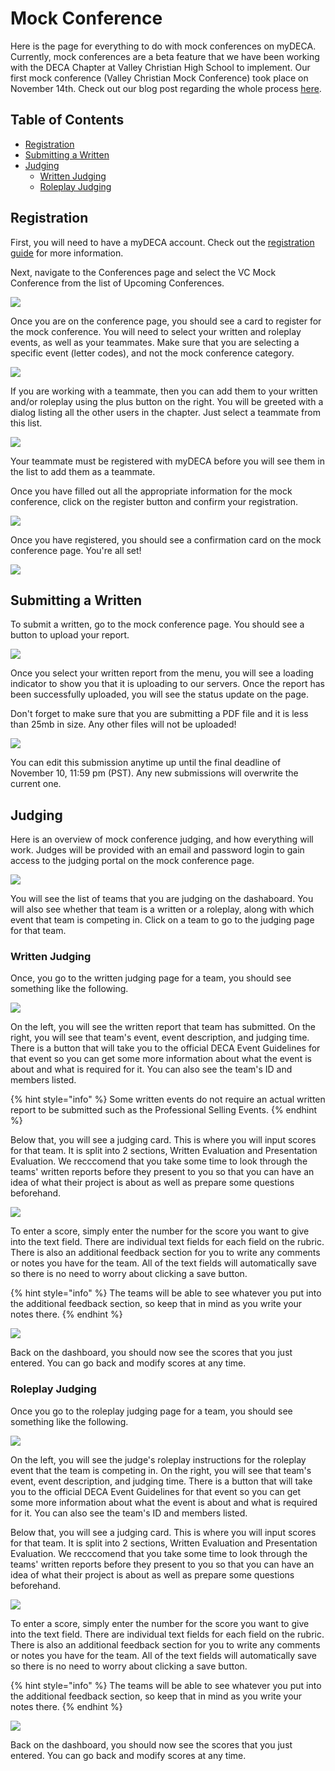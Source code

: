 # Mock Conference

Here is the page for everything to do with mock conferences on myDECA. Currently, mock conferences are a beta feature that we have been working with the DECA Chapter at Valley Christian High School to implement. Our first mock conference \(Valley Christian Mock Conference\) took place on November 14th. Check out our blog post regarding the whole process [here](https://blog.mydeca.org).

## Table of Contents

* [Registration](mock-conference.md#registration)
* [Submitting a Written](mock-conference.md#submitting-a-written)
* [Judging](mock-conference.md#judging)
  * [Written Judging](mock-conference.md#written-judging)
  * [Roleplay Judging](mock-conference.md#roleplay-judging)

## Registration

First, you will need to have a myDECA account. Check out the [registration guide](registration.md) for more information.

Next, navigate to the Conferences page and select the VC Mock Conference from the list of Upcoming Conferences.

![](../.gitbook/assets/screen-shot-2020-11-03-at-4.08.47-pm.png)

Once you are on the conference page, you should see a card to register for the mock conference. You will need to select your written and roleplay events, as well as your teammates. Make sure that you are selecting a specific event \(letter codes\), and not the mock conference category. 

![](../.gitbook/assets/screen-shot-2020-11-03-at-6.33.21-pm.png)

If you are working with a teammate, then you can add them to your written and/or roleplay using the plus button on the right. You will be greeted with a dialog listing all the other users in the chapter. Just select a teammate from this list. 

![](../.gitbook/assets/screen-shot-2020-11-03-at-7.08.09-pm.png)

Your teammate must be registered with myDECA before you will see them in the list to add them as a teammate.

Once you have filled out all the appropriate information for the mock conference, click on the register button and confirm your registration.

![](../.gitbook/assets/screen-shot-2020-11-03-at-7.12.06-pm.png)

Once you have registered, you should see a confirmation card on the mock conference page. You're all set!

![](../.gitbook/assets/screen-shot-2020-11-03-at-7.14.39-pm.png)

## Submitting a Written

To submit a written, go to the mock conference page. You should see a button to upload your report. 

![](../.gitbook/assets/screen-shot-2020-11-07-at-2.36.52-pm.png)

Once you select your written report from the menu, you will see a loading indicator to show you that it is uploading to our servers. Once the report has been successfully uploaded, you will see the status update on the page.

Don't forget to make sure that you are submitting a PDF file and it is less than 25mb in size. Any other files will not be uploaded!

![](../.gitbook/assets/screen-shot-2020-11-07-at-2.46.56-pm.png)

You can edit this submission anytime up until the final deadline of November 10, 11:59 pm \(PST\). Any new submissions will overwrite the current one.

## Judging

Here is an overview of mock conference judging, and how everything will work. Judges will be provided with an email and password login to gain access to the judging portal on the mock conference page.

![](../.gitbook/assets/screen-shot-2020-11-13-at-3.34.57-pm.png)

You will see the list of teams that you are judging on the dashaboard. You will also see whether that team is a written or a roleplay, along with which event that team is competing in. Click on a team to go to the judging page for that team.

### Written Judging

Once, you go to the written judging page for a team, you should see something like the following.

![](../.gitbook/assets/screen-shot-2020-11-13-at-3.37.52-pm.png)

On the left, you will see the written report that team has submitted. On the right, you will see that team's event, event description, and judging time. There is a button that will take you to the official DECA Event Guidelines for that event so you can get some more information about what the event is about and what is required for it. You can also see the team's ID and members listed.

{% hint style="info" %}
Some written events do not require an actual written report to be submitted such as the Professional Selling Events.
{% endhint %}

Below that, you will see a judging card. This is where you will input scores for that team. It is split into 2 sections, Written Evaluation and Presentation Evaluation. We recccomend that you take some time to look through the teams' written reports before they present to you so that you can have an idea of what their project is about as well as prepare some questions beforehand.

![](../.gitbook/assets/screen-shot-2020-11-13-at-3.46.46-pm.png)

To enter a score, simply enter the number for the score you want to give into the text field. There are individual text fields for each field on the rubric. There is also an additional feedback section for you to write any comments or notes you have for the team. All of the text fields will automatically save so there is no need to worry about clicking a save button.

{% hint style="info" %}
The teams will be able to see whatever you put into the additional feedback section, so keep that in mind as you write your notes there.
{% endhint %}

![](../.gitbook/assets/screen-shot-2020-11-13-at-3.51.32-pm.png)

Back on the dashboard, you should now see the scores that you just entered. You can go back and modify scores at any time.

### Roleplay Judging

Once you go to the roleplay judging page for a team, you should see something like the following.

![](../.gitbook/assets/screen-shot-2020-11-13-at-3.53.55-pm.png)

On the left, you will see the judge's roleplay instructions for the roleplay event that the team is competing in. On the right, you will see that team's event, event description, and judging time. There is a button that will take you to the official DECA Event Guidelines for that event so you can get some more information about what the event is about and what is required for it. You can also see the team's ID and members listed.

Below that, you will see a judging card. This is where you will input scores for that team. It is split into 2 sections, Written Evaluation and Presentation Evaluation. We recccomend that you take some time to look through the teams' written reports before they present to you so that you can have an idea of what their project is about as well as prepare some questions beforehand.

![](../.gitbook/assets/screen-shot-2020-11-13-at-3.59.02-pm.png)

To enter a score, simply enter the number for the score you want to give into the text field. There are individual text fields for each field on the rubric. There is also an additional feedback section for you to write any comments or notes you have for the team. All of the text fields will automatically save so there is no need to worry about clicking a save button.

{% hint style="info" %}
The teams will be able to see whatever you put into the additional feedback section, so keep that in mind as you write your notes there.
{% endhint %}

![](../.gitbook/assets/screen-shot-2020-11-13-at-4.00.27-pm.png)

Back on the dashboard, you should now see the scores that you just entered. You can go back and modify scores at any time.

